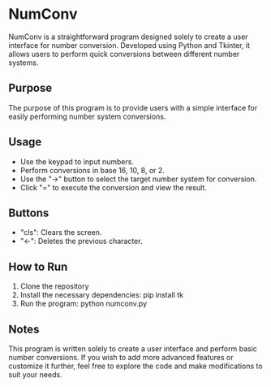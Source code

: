 # NumConv

NumConv is a straightforward program designed solely to create a user interface for number conversion. Developed using Python and Tkinter, it allows users to perform quick conversions between different number systems.

## Purpose

The purpose of this program is to provide users with a simple interface for easily performing number system conversions.

## Usage

- Use the keypad to input numbers.
- Perform conversions in base 16, 10, 8, or 2.
- Use the "→" button to select the target number system for conversion.
- Click "=" to execute the conversion and view the result.

## Buttons

- "cls": Clears the screen.
- "←": Deletes the previous character.

## How to Run

1. Clone the repository
2. Install the necessary dependencies:  pip install tk
3. Run the program:  python numconv.py 
## Notes
This program is written solely to create a user interface and perform basic number conversions. If you wish to add more advanced features or customize it further, feel free to explore the code and make modifications to suit your needs.
